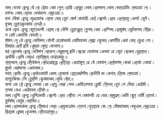 

  
त्वम्।राजा॑।इ॒न्द्र॒।ये।च॒।दे॒वाः।रक्ष॑।नॄन्।पा॒हि।अ॒सु॒र॒।त्वम्।अ॒स्मान्।त्वम्।सत्ऽप॑तिः।म॒घऽवा॑।नः॒।तरु॑त्रः।त्वम्।स॒त्यः।वस॑वानः।स॒हः॒ऽदाः॥  
दनः॑।विशः॑।इ॒न्द्र॒।मृ॒ध्रऽवा॑चः।स॒प्त।यत्।पुरः॑।शर्म॑।शार॑दीः।दर्त्।ऋ॒णोः।अ॒पः।अ॒न॒व॒द्य॒।अर्णाः॑।यूने॑।वृ॒त्रम्।पु॒रु॒ऽकुत्सा॑य।र॒न्धीः॒॥  
अज॑।वृतः॑।इ॒न्द्र॒।शूर॑ऽपत्नीः।द्याम्।च॒।येभिः॑।पु॒रु॒ऽहू॒त॒।नू॒नम्।रक्षः॑।अ॒ग्निम्।अ॒शुष॑म्।तूर्व॑याणम्।सिं॒हः।न।दमे॑।अपां॑सि।वस्तोः॑॥  
शेष॑न्।नु।ते।इ॒न्द्र॒।सस्मि॑न्।योनौ॑।प्रऽश॑स्तये।पवी॑रवस्य।म॒ह्ना।सृ॒जत्।अर्णां॑सि।अव॑।यत्।यु॒धा।गाः।तिष्ठ॑त्।हरी॒ इति॑।धृ॒ष॒ता।मृ॒ष्ट॒।वाजा॑न्॥  
वह॑।कुत्स॑म्।इ॒न्द्र॒।यस्मि॑न्।चा॒कन्।स्यू॒म॒न्यू इति॑।ऋ॒ज्रा।वात॑स्य।अस्वा॑।प्र।सूरः॑।च॒क्रम्।वृ॒ह॒ता॒त्।अ॒भीके॑।अ॒भि।स्पृधः॑।या॒सि॒ष॒त्।वज्र॑ऽबाहुः॥  
ज॒घ॒न्वान्।इ॒न्द्र॒।मि॒त्रेरू॑न्।चो॒दऽप्र॑वृद्धः।ह॒रि॒ऽवः॒।अदा॑शून्।प्र।ये।पश्य॑न्।अ॒र्य॒मण॑म्।सचा॑।आ॒योः।त्वया॑।शू॒र्ताः।वह॑मानाः।अप॑त्यम्॥  
रप॑त्।क॒विः।इ॒न्द्र॒।अ॒र्कऽसा॑तौ।क्षाम्।दा॒साय॑।उ॒प॒ऽबर्ह॑णीम्।क॒रिति॑ कः।कर॑त्।ति॒स्रः।म॒घऽवा॑।दानु॑ऽचित्राः।नि।दु॒र्यो॒णे।कुय॑वाचम्।मृ॒धि।श्रे॒त्॥  
सना॑।ता।ते॒।इ॒न्द्र॒।नव्याः॑।आ।अ॒गुः॒।सहः॑।नभः॑।अवि॑ऽरणाय।पू॒र्वीः।भि॒नत्।पुरः॑।न।भिदः॑।अदे॑वीः।न॒नमः॑।वधः॑।अदे॑वस्य।पी॒योः॥  
त्वम्।धुनिः॑।इ॒न्द्र॒।धुनि॑ऽमतीः।ऋ॒णोः।अ॒पः।सी॒राः।न।स्रव॑न्तीः।प्र।यत्।स॒मु॒द्रम्।अति॑।शू॒र॒।पर्षि॑।पा॒रय॑।तु॒र्वश॑म्।यदु॑म्।स्व॒स्ति॥  
त्वम्।अ॒स्माक॑म्।इ॒न्द्र॒।वि॒श्वध॑।स्याः॒।अ॒वृ॒कऽत॑मः।न॒रान्।नृ॒ऽपा॒ता।सः।नः॒।विश्वा॑साम्।स्पृ॒धाम्।स॒हः॒ऽदाः।वि॒द्याम॑।इ॒षम्।वृ॒जन॑म्।जी॒रऽदा॑नुम्॥  
